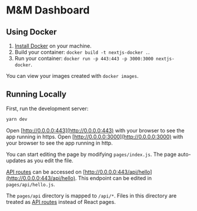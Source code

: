 # M&M Dashboard

## Using Docker

1. [Install Docker](https://docs.docker.com/get-docker/) on your machine.
1. Build your container: `docker build -t nextjs-docker .`.
1. Run your container: `docker run -p 443:443 -p 3000:3000 nextjs-docker`.

You can view your images created with `docker images`.

## Running Locally

First, run the development server:

```bash
yarn dev
```

Open [http://0.0.0.0:443](http://0.0.0.0:443) with your browser to see the app running in https.
Open [http://0.0.0.0:3000](http://0.0.0.0:3000) with your browser to see the app running in http.

You can start editing the page by modifying `pages/index.js`. The page auto-updates as you edit the file.

[API routes](https://nextjs.org/docs/api-routes/introduction) can be accessed on [http://0.0.0.0:443/api/hello](http://0.0.0.0:443/api/hello). This endpoint can be edited in `pages/api/hello.js`.

The `pages/api` directory is mapped to `/api/*`. Files in this directory are treated as [API routes](https://nextjs.org/docs/api-routes/introduction) instead of React pages.
